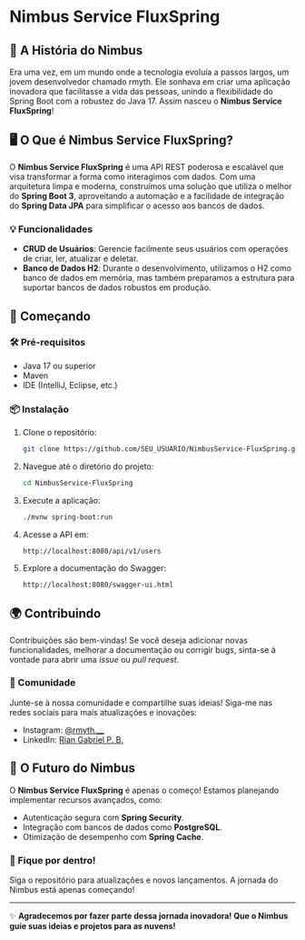 #  Nimbus Service FluxSpring

## 📖 A História do Nimbus

Era uma vez, em um mundo onde a tecnologia evoluía a passos largos, um jovem desenvolvedor chamado rmyth. Ele sonhava em criar uma aplicação inovadora que facilitasse a vida das pessoas, unindo a flexibilidade do Spring Boot com a robustez do Java 17. Assim nasceu o **Nimbus Service FluxSpring**!

## 🖥️ O Que é Nimbus Service FluxSpring?

O **Nimbus Service FluxSpring** é uma API REST poderosa e escalável que visa transformar a forma como interagimos com dados. Com uma arquitetura limpa e moderna, construímos uma solução que utiliza o melhor do **Spring Boot 3**, aproveitando a automação e a facilidade de integração do **Spring Data JPA** para simplificar o acesso aos bancos de dados.

### 💡 Funcionalidades

- **CRUD de Usuários**: Gerencie facilmente seus usuários com operações de criar, ler, atualizar e deletar.
- **Banco de Dados H2**: Durante o desenvolvimento, utilizamos o H2 como banco de dados em memória, mas também preparamos a estrutura para suportar bancos de dados robustos em produção.

## 🚀 Começando

### 🛠️ Pré-requisitos

- Java 17 ou superior
- Maven
- IDE (IntelliJ, Eclipse, etc.)

### 📦 Instalação

1. Clone o repositório:
    ```bash
    git clone https://github.com/SEU_USUARIO/NimbusService-FluxSpring.git
    ```

2. Navegue até o diretório do projeto:
    ```bash
    cd NimbusService-FluxSpring
    ```

3. Execute a aplicação:
    ```bash
    ./mvnw spring-boot:run
    ```

4. Acesse a API em:
    ```
    http://localhost:8080/api/v1/users
    ```

5. Explore a documentação do Swagger:
    ```
    http://localhost:8080/swagger-ui.html
    ```

## 🌍 Contribuindo

Contribuições são bem-vindas! Se você deseja adicionar novas funcionalidades, melhorar a documentação ou corrigir bugs, sinta-se à vontade para abrir uma *issue* ou *pull request*.

### 👥 Comunidade

Junte-se à nossa comunidade e compartilhe suas ideias! Siga-me nas redes sociais para mais atualizações e inovações:

- Instagram: [@rmyth.__](https://www.instagram.com/rmyth.__/)
- LinkedIn: [Rian Gabriel P. B.](https://www.linkedin.com/in/rian-gabriel-p-b-9520522aa/)

## 🎉 O Futuro do Nimbus

O **Nimbus Service FluxSpring** é apenas o começo! Estamos planejando implementar recursos avançados, como:

- Autenticação segura com **Spring Security**.
- Integração com bancos de dados como **PostgreSQL**.
- Otimização de desempenho com **Spring Cache**.

### 📅 Fique por dentro!

Siga o repositório para atualizações e novos lançamentos. A jornada do Nimbus está apenas começando!

---

✨ **Agradecemos por fazer parte dessa jornada inovadora! Que o Nimbus guie suas ideias e projetos para as nuvens!**

